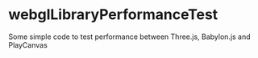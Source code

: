 # webglLibraryPerformanceTest
Some simple code to test performance between Three.js, Babylon.js and PlayCanvas
